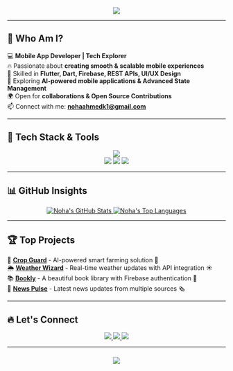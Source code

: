 <div align="center">
    <img src="https://readme-typing-svg.herokuapp.com/?font=Fira+Code&size=40&duration=3000&pause=1000&center=true&vCenter=true&width=800&height=80&lines=+Welcome+to+My+World!+;+I'm+Noha+Ahmed+💜;+Flutter+Developer+💜" />
</div>

---

## 🎨 Who Am I?

💻 **Mobile App Developer | Tech Explorer**  
🔥 Passionate about **creating smooth & scalable mobile experiences**  
🎯 Skilled in **Flutter, Dart, Firebase, REST APIs, UI/UX Design**  
🤖 Exploring **AI-powered mobile applications & Advanced State Management**  
🌍 Open for **collaborations & Open Source Contributions**  
📫 Connect with me: **nohaahmedk1@gmail.com**  

---

## 🚀 Tech Stack & Tools

<p align="center">
    <img src="https://skillicons.dev/icons?i=dart,flutter,firebase,androidstudio,vscode,git,github,figma,postman,linux,sqlite,python" />
    <br>
    <img src="https://img.shields.io/badge/-State Management-blue?style=for-the-badge" />
    <img src="https://img.shields.io/badge/-API Integration-orange?style=for-the-badge" />
    <img src="https://img.shields.io/badge/-Clean Architecture-purple?style=for-the-badge" />
</p>

---

## 📊 GitHub Insights

<p align="center">
    <a href="https://github.com/NohaAhmedk/github-readme-stats">
        <img alt="Noha's GitHub Stats" src="https://github-readme-stats.vercel.app/api?username=NohaAhmedk&show_icons=true&count_private=true&theme=midnight-purple&hide_border=true" />
    </a>
    <a href="https://github.com/NohaAhmedk/github-readme-stats">
        <img alt="Noha's Top Languages" src="https://github-readme-stats.vercel.app/api/top-langs/?username=NohaAhmedk&langs_count=8&layout=compact&theme=midnight-purple&hide_border=true" />
    </a>
</p>

---

## 🏆 Top Projects

🚜 [**Crop Guard**](https://github.com/NohaAhmedk/crop-guard) - AI-powered smart farming solution 🌱  
🌦️ [**Weather Wizard**](https://github.com/NohaAhmedk/weather_app) - Real-time weather updates with API integration ☀️  
📚 [**Bookly**](https://github.com/NohaAhmedk/BooklyApp) - A beautiful book library with Firebase authentication 📖  
📰 [**News Pulse**](https://github.com/NohaAhmedk/NewsApp) - Latest news updates from multiple sources 🗞️  

---

## 🔥 Let's Connect

<p align="center">
    <a href="https://linkedin.com/in/nohaahmedk1" target="_blank">
        <img src="https://img.shields.io/badge/LinkedIn-0077B5?style=for-the-badge&logo=linkedin&logoColor=white" />
    </a>
    <a href="mailto:nohaahmedk1@gmail.com">
        <img src="https://img.shields.io/badge/Gmail-D14836?style=for-the-badge&logo=gmail&logoColor=white" />
    </a>
    <a href="https://github.com/NohaAhmedk">
        <img src="https://img.shields.io/badge/GitHub-100000?style=for-the-badge&logo=github&logoColor=white" />
    </a>
</p>

---

<h3 align="center">
    <img src="https://readme-typing-svg.herokuapp.com/?font=Fira+Code&size=30&duration=4000&pause=1000&center=true&vCenter=true&width=700&height=70&lines=Thanks+for+stopping+by!+💜;+Let's+create+something+amazing+%F0%9F%9A%80" />
</h3>
